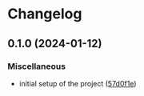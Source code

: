 # Changelog

## 0.1.0 (2024-01-12)


### Miscellaneous

* initial setup of the project ([57d0f1e](https://github.com/engeir/volcano-data-deconvolution/commit/57d0f1e1651a30e3407da3be11846d366966c850))
